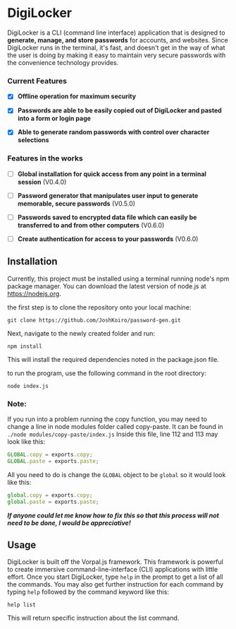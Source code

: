 # DigiLocker

DigiLocker is a CLI (command line interface) application that is designed to **generate, manage, and store passwords** for accounts, and websites. Since DigiLocker runs in the terminal, it's fast, and doesn't get in the way of what the user is doing by making it easy to maintain very secure passwords with the convenience technology provides.

### Current Features

- [x] **Offline operation for maximum security**

- [x] **Passwords are able to be easily copied out of DigiLocker and pasted into a form or login page**

- [x] **Able to generate random passwords with control over character selections**

### Features in the works

- [ ] **Global installation for quick access from any point in a terminal session** (V0.4.0)

- [ ] **Password generator that manipulates user input to generate memorable, secure passwords** (V0.5.0)

- [ ] **Passwords saved to encrypted data file which can easily be transferred to and from other computers** (V0.6.0)

- [ ] **Create authentication for access to your passwords** (V0.6.0)

## Installation

Currently, this project must be installed using a terminal running node's npm package manager. You can download the latest version of node.js at https://nodejs.org.

the first step is to clone the repository onto your local machine:

`git clone https://github.com/JoshKoiro/password-gen.git`

Next, navigate to the newly created folder and run:

`npm install`

This will install the required dependencies noted in the package.json file.
<!-- Potentially add a comment about needing to install copy-paste globally -->

to run the program, use the following command in the root directory:

`node index.js`

### Note:

If you run into a problem running the copy function, you may need to change a line in node modules folder called copy-paste. It can be found in `./node modules/copy-paste/index.js` Inside this file, line 112 and 113 may look like this:

``` javascript
GLOBAL.copy = exports.copy;
GLOBAL.paste = exports.paste;

```

All you need to do is change the `GLOBAL` object to be `global` so it would look like this:

```javascript
global.copy = exports.copy;
global.paste = exports.paste;
```

***If anyone could let me know how to fix this so that this process will not need to be done, I would be appreciative!***

## Usage

DigiLocker is built off the Vorpal.js framework. This framework is powerful to create immersive command-line-interface (CLI) applications with little effort. Once you start DigiLocker, type `help` in the prompt to get a list of all the commands. You may also get further instruction for each command by typing `help` followed by the command keyword like this:

`help list`

This will return specific instruction about the list command.
